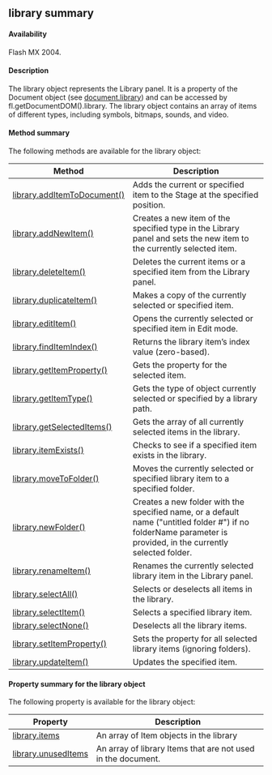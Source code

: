 ## library summary

#### Availability

Flash MX 2004.

#### Description

The library object represents the Library panel. It is a property of the Document object (see [document.library](#_bookmark232)) and can be accessed by fl.getDocumentDOM().library.
The library object contains an array of items of different types, including symbols, bitmaps, sounds, and video.

#### Method summary

The following methods are available for the library object:

| **Method**                                                  | **Description**                                                                                                                                                  |
|-------------------------------------------------------------|------------------------------------------------------------------------------------------------------------------------------------------------------------------|
| [library.addItemToDocument()](#library.addItemToDocument()) | Adds the current or specified item to the Stage at the specified position.                                                                                       |
| [library.addNewItem()](#_bookmark696)                       | Creates a new item of the specified type in the Library panel and sets the new item to the currently selected item.                                              |
| [library.deleteItem()](#_bookmark698)                       | Deletes the current items or a specified item from the Library panel.                                                                                            |
| [library.duplicateItem()](#_bookmark699)                    | Makes a copy of the currently selected or specified item.                                                                                                        |
| [library.editItem()](#_bookmark700)                         | Opens the currently selected or specified item in Edit mode.                                                                                                     |
| [library.findItemIndex()](#_bookmark701)                    | Returns the library item’s index value (zero-based).                                                                                                             |
| [library.getItemProperty()](#_bookmark702)                  | Gets the property for the selected item.                                                                                                                         |
| [library.getItemType()](#_bookmark703)                      | Gets the type of object currently selected or specified by a library path.                                                                                       |
| [library.getSelectedItems()](#_bookmark704)                 | Gets the array of all currently selected items in the library.                                                                                                   |
| [library.itemExists()](#_bookmark705)                       | Checks to see if a specified item exists in the library.                                                                                                         |
| [library.moveToFolder()](#_bookmark708)                     | Moves the currently selected or specified library item to a specified folder.                                                                                    |
| [library.newFolder()](#_bookmark709)                        | Creates a new folder with the specified name, or a default name ("untitled folder \#") if no folderName parameter is provided, in the currently selected folder. |
| [library.renameItem()](#_bookmark710)                       | Renames the currently selected library item in the Library panel.                                                                                                |
| [library.selectAll()](#_bookmark711)                        | Selects or deselects all items in the library.                                                                                                                   |
| [library.selectItem()](#_bookmark712)                       | Selects a specified library item.                                                                                                                                |
| [library.selectNone()](#_bookmark713)                       | Deselects all the library items.                                                                                                                                 |
| [library.setItemProperty()](#_bookmark714)                  | Sets the property for all selected library items (ignoring folders).                                                                                             |
| [library.updateItem()](#_bookmark716)                       | Updates the specified item.                                                                                                                                      |

#### Property summary for the library object

The following property is available for the library object:

| **Property**                         | **Description**                                              |
|--------------------------------------|--------------------------------------------------------------|
| [library.items](#_bookmark706)       | An array of Item objects in the library                      |
| [library.unusedItems](#_bookmark715) | An array of library Items that are not used in the document. |

<span id="library.addItemToDocument()" class="anchor"></span>


